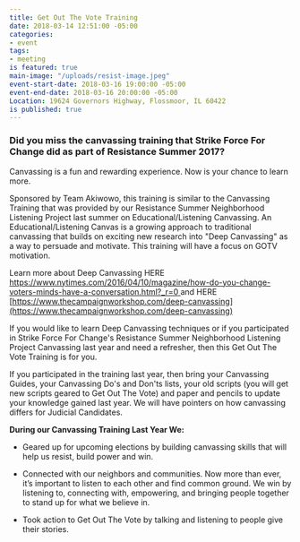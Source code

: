 ```yaml
---
title: Get Out The Vote Training
date: 2018-03-14 12:51:00 -05:00
categories:
- event
tags:
- meeting
is featured: true
main-image: "/uploads/resist-image.jpeg"
event-start-date: 2018-03-16 19:00:00 -05:00
event-end-date: 2018-03-16 20:00:00 -05:00
Location: 19624 Governors Highway, Flossmoor, IL 60422
is published: true
---
```


### Did you miss the canvassing training that Strike Force For Change did as part of Resistance Summer 2017? 

Canvassing is a fun and rewarding experience. Now is your chance to learn more. 

Sponsored by Team Akiwowo, this training is similar to the Canvassing Training that was provided by our Resistance Summer Neighborhood Listening Project last summer on Educational/Listening Canvassing. An Educational/Listening Canvas is a growing approach to traditional canvassing that builds on exciting new research into "Deep Canvassing" as a way to persuade and motivate. This training will have a focus on GOTV motivation. 

Learn more about Deep Canvassing 
HERE
[https://www.nytimes.com/2016/04/10/magazine/how-do-you-change-voters-minds-have-a-conversation.html?_r=0 ](https://www.nytimes.com/2016/04/10/magazine/how-do-you-change-voters-minds-have-a-conversation.html?_r=0)
and HERE
[https://www.thecampaignworkshop.com/deep-canvassing](https://www.thecampaignworkshop.com/deep-canvassing) 

If you would like to learn Deep Canvassing techniques or if you participated in Strike Force For Change's Resistance Summer Neighborhood Listening Project Canvassing last year and need a refresher, then this Get Out The Vote Training is for you. 

If you participated in the training last year, then bring your Canvassing Guides, your Canvassing Do's and Don'ts lists, your old scripts (you will get new scripts geared to Get Out The Vote) and paper and pencils to update your knowledge gained last year. We will have pointers on how canvassing differs for Judicial Candidates. 

**During our Canvassing Training Last Year We:** 

* Geared up for upcoming elections by building canvassing skills that will help us resist, build power and win.

* Connected with our neighbors and communities. Now more than ever, it’s important to listen to each other and find common ground. We win by listening to, connecting with, empowering, and bringing people together to stand up for what we believe in.

* Took action to Get Out The Vote by talking and listening to people give their stories.


